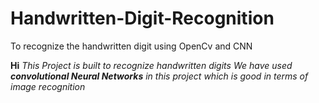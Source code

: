 # Handwritten-Digit-Recognition
To recognize the handwritten digit using OpenCv and CNN

**Hi**
*This Project is built to recognize handwritten digits*
*We have used ***convolutional Neural Networks*** in this project which is good in terms of image recognition*
